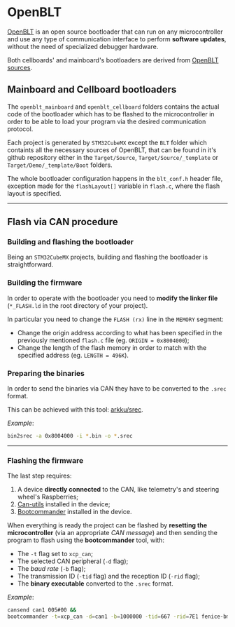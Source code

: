 # OpenBLT

[OpenBLT](https://www.feaser.com/openblt/doku.php) is an open source bootloader that can run on any microcontroller and use any type of communication interface to perform **software updates**, without the need of specialized debugger hardware.

Both cellboards' and mainboard's bootloaders are derived from [OpenBLT sources](https://github.com/feaser/openblt).

## Mainboard and Cellboard bootloaders

The `openblt_mainboard` and `openblt_cellboard` folders contains the actual code of the bootloader which has to be flashed to the microcontroller in order to be able to load your program via the desired communication protocol.

Each project is generated by `STM32CubeMX` except the `BLT` folder which containts all the necessary sources of OpenBLT, that can be found in it's github repository either in the `Target/Source`, `Target/Source/_template` or `Target/Demo/_template/Boot` folders.

The whole bootloader configuration happens in the `blt_conf.h` header file, exception made for the `flashLayout[]` variable in `flash.c`, where the flash layout is specified.

---

## Flash via CAN procedure

### Building and flashing the bootloader

Being an `STM32CubeMX` projects, building and flashing the bootloader is straightforward.

### Building the firmware

In order to operate with the bootloader you need to **modify the linker file** (`*_FLASH.ld` in the root directory of your project).

In particular you need to change the `FLASH (rx)` line in the `MEMORY` segment:
   - Change the origin address according to what has been specified in the previously mentioned `flash.c` file (eg. `ORIGIN = 0x8004000`);
   - Change the length of the flash memory in order to match with the specified address (eg. `LENGTH = 496K`).

### Preparing the binaries

In order to send the binaries via CAN they have to be converted to the `.srec` format.

This can be achieved with this tool: [arkku/srec](https://github.com/arkku/srec).

*Example*:
```bash
bin2srec -a 0x8004000 -i *.bin -o *.srec
```
---

### Flashing the firmware

The last step requires:
1. A device **directly connected** to the CAN, like telemetry's and steering wheel's Raspberries;
2. [Can-utils](https://elinux.org/Can-utils) installed in the device;
3. [Bootcommander](https://www.feaser.com/openblt/doku.php?id=manual:bootcommander) installed in the device.

When everything is ready the project can be flashed by **resetting the microcontroller** (via an appropriate *CAN message*)
and then sending the program to flash using the **bootcommander** tool, with:
- The `-t` flag set to `xcp_can`;
- The selected CAN peripheral (`-d` flag);
- The *baud rate* (`-b` flag);
- The transmission ID (`-tid` flag) and the reception ID (`-rid` flag);
- The **binary executable** converted to the `.srec` format.

*Example*:
```bash
cansend can1 005#00 &&
bootcommander -t=xcp_can -d=can1 -b=1000000 -tid=667 -rid=7E1 fenice-bms.srec
```